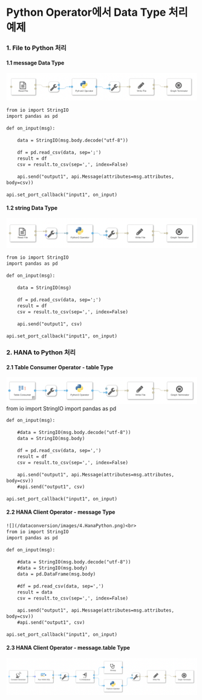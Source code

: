 # Python Operator에서 Data Type 처리 예제

### 1. File to Python 처리
#### 1.1 message Data Type
![](/dataconversion/images/1.FilePython.png)<br>

    from io import StringIO
    import pandas as pd

    def on_input(msg):

        data = StringIO(msg.body.decode("utf-8"))

        df = pd.read_csv(data, sep=';')
        result = df
        csv = result.to_csv(sep=',', index=False)

        api.send("output1", api.Message(attributes=msg.attributes, body=csv))

    api.set_port_callback("input1", on_input)

#### 1.2 string Data Type
![](/dataconversion/images/2.FilePython.png)<br>

    from io import StringIO
    import pandas as pd

    def on_input(msg):

        data = StringIO(msg)

        df = pd.read_csv(data, sep=';')
        result = df
        csv = result.to_csv(sep=',', index=False)

        api.send("output1", csv)

    api.set_port_callback("input1", on_input)

### 2. HANA to Python 처리
#### 2.1 Table Consumer Operator - table Type
![](/dataconversion/images/3.HanaPython.png)<br>
    from io import StringIO
    import pandas as pd

    def on_input(msg):

        #data = StringIO(msg.body.decode("utf-8"))
        data = StringIO(msg.body)

        df = pd.read_csv(data, sep=',')
        result = df
        csv = result.to_csv(sep=',', index=False)

        api.send("output1", api.Message(attributes=msg.attributes, body=csv))
        #api.send("output1", csv)

    api.set_port_callback("input1", on_input)

#### 2.2 HANA Client Operator - message Type
    ![](/dataconversion/images/4.HanaPython.png)<br>
    from io import StringIO
    import pandas as pd

    def on_input(msg):

        #data = StringIO(msg.body.decode("utf-8"))
        #data = StringIO(msg.body)
        data = pd.DataFrame(msg.body)

        #df = pd.read_csv(data, sep=',')
        result = data
        csv = result.to_csv(sep=',', index=False)

        api.send("output1", api.Message(attributes=msg.attributes, body=csv))
        #api.send("output1", csv)

    api.set_port_callback("input1", on_input)

#### 2.3 HANA Client Operator - message.table Type
![](/dataconversion/images/5.HanaPython.png)<br>

